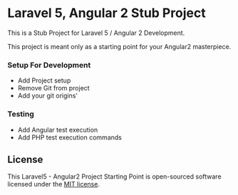 # Laravel 5, Angular 2 Stub Project

This is a Stub Project for Laravel 5 / Angular 2 Development. 

This project is meant only as a starting point for your Angular2 masterpiece.  

### Setup For Development

- Add Project setup
- Remove Git from project
- Add your git origins'

### Testing
- Add Angular test execution  
- Add PHP test execution commands

## License

This Laravel5 - Angular2 Project Starting Point is open-sourced software licensed under the [MIT license](http://opensource.org/licenses/MIT).

